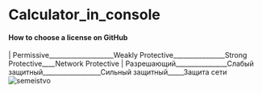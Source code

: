 # Calculator_in_console





#### How to choose a license on GitHub
 |  Permissive____________________Weakly Protective________________Strong Protective____Network Protective
 |  Разрешающий________________Слабый защитный__________________Сильный защитный_____Защита сети
![semeistvo](https://github.com/SAYRUS1/Calculator_in_console/assets/100000618/4f109c32-13c2-4861-8cf4-1c4e8660f543)
